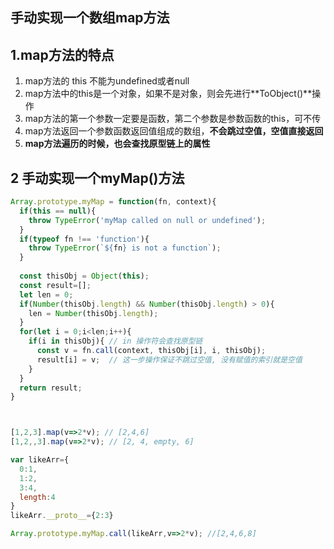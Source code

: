 ## 手动实现一个数组map方法

## 1.map方法的特点

1. map方法的 this 不能为undefined或者null
2. map方法中的this是一个对象，如果不是对象，则会先进行**ToObject()**操作
3. map方法的第一个参数一定要是函数，第二个参数是参数函数的this，可不传
4. map方法返回一个参数函数返回值组成的数组，**不会跳过空值，空值直接返回**
5. **map方法遍历的时候，也会查找原型链上的属性**



## 2 手动实现一个myMap()方法

```js
Array.prototype.myMap = function(fn, context){
  if(this == null){
    throw TypeError('myMap called on null or undefined');
  }
  if(typeof fn !== 'function'){
    throw TypeError(`${fn} is not a function`);
  }
  
  const thisObj = Object(this);
  const result=[];
  let len = 0;
  if(Number(thisObj.length) && Number(thisObj.length) > 0){
    len = Number(thisObj.length);
  }
  for(let i = 0;i<len;i++){
    if(i in thisObj){ // in 操作符会查找原型链
      const v = fn.call(context, thisObj[i], i, thisObj);
      result[i] = v;  // 这一步操作保证不跳过空值, 没有赋值的索引就是空值
    }
  }
  return result;
}



[1,2,3].map(v=>2*v); // [2,4,6]
[1,2,,3].map(v=>2*v); // [2, 4, empty, 6]

var likeArr={
  0:1,
  1:2,
  3:4,
  length:4
}
likeArr.__proto__={2:3}

Array.prototype.myMap.call(likeArr,v=>2*v); //[2,4,6,8]
```

